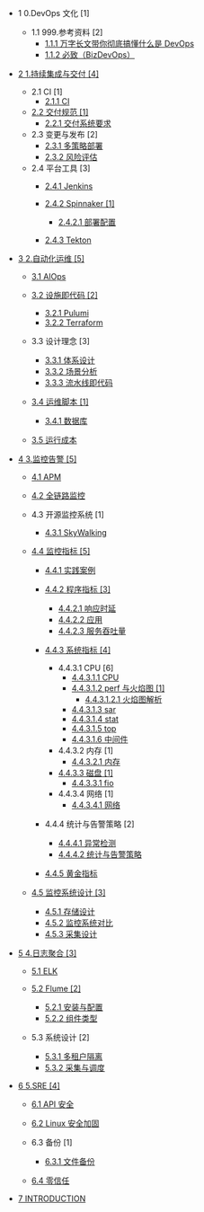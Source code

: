   - 1 0.DevOps 文化 [1]
    - 1.1 999.参考资料 [2]
      - [1.1.1 万字长文带你彻底搞懂什么是 DevOps](/0.DevOps%20文化/999.参考资料/2021-万字长文带你彻底搞懂什么是%20DevOps.md)
      - [1.1.2 必致（BizDevOps）](/0.DevOps%20文化/999.参考资料/2023-必致（BizDevOps）.md)
  - [2 1.持续集成与交付 [4]](/1.持续集成与交付/README.md)
    - 2.1 CI [1]
      - [2.1.1 CI](/1.持续集成与交付/CI/CI.md)
    - [2.2 交付规范 [1]](/1.持续集成与交付/交付规范/README.md)
      - [2.2.1 交付系统要求](/1.持续集成与交付/交付规范/交付系统要求.md)
    - 2.3 变更与发布 [2]
      - [2.3.1 多策略部署](/1.持续集成与交付/变更与发布/多策略部署.md)
      - [2.3.2 风险评估](/1.持续集成与交付/变更与发布/风险评估.md)
    - 2.4 平台工具 [3]
      - [2.4.1 Jenkins](/1.持续集成与交付/平台工具/Jenkins/README.md)
        
      - [2.4.2 Spinnaker [1]](/1.持续集成与交付/平台工具/Spinnaker/README.md)
        - [2.4.2.1 部署配置](/1.持续集成与交付/平台工具/Spinnaker/部署配置.md)
      - [2.4.3 Tekton](/1.持续集成与交付/平台工具/Tekton/README.md)
        
  - [3 2.自动化运维 [5]](/2.自动化运维/README.md)
    - [3.1 AIOps](/2.自动化运维/AIOps/README.md)
      
    - [3.2 设施即代码 [2]](/2.自动化运维/设施即代码/README.md)
      - [3.2.1 Pulumi](/2.自动化运维/设施即代码/Pulumi.md)
      - [3.2.2 Terraform](/2.自动化运维/设施即代码/Terraform.md)
    - 3.3 设计理念 [3]
      - [3.3.1 体系设计](/2.自动化运维/设计理念/体系设计.md)
      - [3.3.2 场景分析](/2.自动化运维/设计理念/场景分析.md)
      - [3.3.3 流水线即代码](/2.自动化运维/设计理念/流水线即代码.md)
    - [3.4 运维脚本 [1]](/2.自动化运维/运维脚本/README.md)
      - [3.4.1 数据库](/2.自动化运维/运维脚本/数据库.md)
    - [3.5 运行成本](/2.自动化运维/运行成本/README.md)
      
  - [4 3.监控告警 [5]](/3.监控告警/README.md)
    - [4.1 APM](/3.监控告警/APM/README.md)
      
    - [4.2 全链路监控](/3.监控告警/全链路监控/README.md)
      
    - 4.3 开源监控系统 [1]
      - [4.3.1 SkyWalking](/3.监控告警/开源监控系统/SkyWalking/README.md)
        
    - [4.4 监控指标 [5]](/3.监控告警/监控指标/README.md)
      - [4.4.1 实践案例](/3.监控告警/监控指标/实践案例/README.md)
        
      - [4.4.2 程序指标 [3]](/3.监控告警/监控指标/程序指标/README.md)
        - [4.4.2.1 响应时延](/3.监控告警/监控指标/程序指标/响应时延.md)
        - [4.4.2.2 应用](/3.监控告警/监控指标/程序指标/应用.md)
        - [4.4.2.3 服务吞吐量](/3.监控告警/监控指标/程序指标/服务吞吐量.md)
      - [4.4.3 系统指标 [4]](/3.监控告警/监控指标/系统指标/README.md)
        - 4.4.3.1 CPU [6]
          - [4.4.3.1.1 CPU](/3.监控告警/监控指标/系统指标/CPU/CPU.md)
          - [4.4.3.1.2 perf 与火焰图 [1]](/3.监控告警/监控指标/系统指标/CPU/perf%20与火焰图/README.md)
            - [4.4.3.1.2.1 火焰图解析](/3.监控告警/监控指标/系统指标/CPU/perf%20与火焰图/火焰图解析.md)
          - [4.4.3.1.3 sar](/3.监控告警/监控指标/系统指标/CPU/sar.md)
          - [4.4.3.1.4 stat](/3.监控告警/监控指标/系统指标/CPU/stat.md)
          - [4.4.3.1.5 top](/3.监控告警/监控指标/系统指标/CPU/top.md)
          - [4.4.3.1.6 中间件](/3.监控告警/监控指标/系统指标/CPU/中间件.md)
        - 4.4.3.2 内存 [1]
          - [4.4.3.2.1 内存](/3.监控告警/监控指标/系统指标/内存/内存.md)
        - [4.4.3.3 磁盘 [1]](/3.监控告警/监控指标/系统指标/磁盘/README.md)
          - [4.4.3.3.1 fio](/3.监控告警/监控指标/系统指标/磁盘/fio.md)
        - 4.4.3.4 网络 [1]
          - [4.4.3.4.1 网络](/3.监控告警/监控指标/系统指标/网络/网络.md)
      - 4.4.4 统计与告警策略 [2]
        - [4.4.4.1 异常检测](/3.监控告警/监控指标/统计与告警策略/异常检测.md)
        - [4.4.4.2 统计与告警策略](/3.监控告警/监控指标/统计与告警策略/统计与告警策略.md)
      - [4.4.5 黄金指标](/3.监控告警/监控指标/黄金指标/README.md)
        
    - [4.5 监控系统设计 [3]](/3.监控告警/监控系统设计/README.md)
      - [4.5.1 存储设计](/3.监控告警/监控系统设计/存储设计.md)
      - [4.5.2 监控系统对比](/3.监控告警/监控系统设计/监控系统对比.md)
      - [4.5.3 采集设计](/3.监控告警/监控系统设计/采集设计.md)
  - [5 4.日志聚合 [3]](/4.日志聚合/README.md)
    - [5.1 ELK](/4.日志聚合/ELK/README.md)
      
    - [5.2 Flume [2]](/4.日志聚合/Flume/README.md)
      - [5.2.1 安装与配置](/4.日志聚合/Flume/安装与配置.md)
      - [5.2.2 组件类型](/4.日志聚合/Flume/组件类型.md)
    - 5.3 系统设计 [2]
      - [5.3.1 多租户隔离](/4.日志聚合/系统设计/多租户隔离.md)
      - [5.3.2 采集与调度](/4.日志聚合/系统设计/采集与调度.md)
  - [6 5.SRE [4]](/5.SRE/README.md)
    - [6.1 API 安全](/5.SRE/API%20安全/README.md)
      
    - [6.2 Linux 安全加固](/5.SRE/Linux%20安全加固.md)
    - 6.3 备份 [1]
      - [6.3.1 文件备份](/5.SRE/备份/文件备份.md)
    - [6.4 零信任](/5.SRE/零信任/README.md)
      
  - [7 INTRODUCTION](/INTRODUCTION.md)
